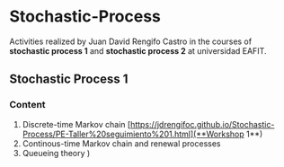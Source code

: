 # Stochastic-Process
Activities realized by Juan David Rengifo Castro in the courses of **stochastic process 1** and **stochastic process 2** at universidad EAFIT.

## Stochastic Process 1

### Content
1. Discrete-time Markov chain 
   [https://jdrengifoc.github.io/Stochastic-Process/PE-Taller%20seguimiento%201.html](**Workshop 1**)
3. Continous-time Markov chain and renewal processes
4. Queueing theory
)
